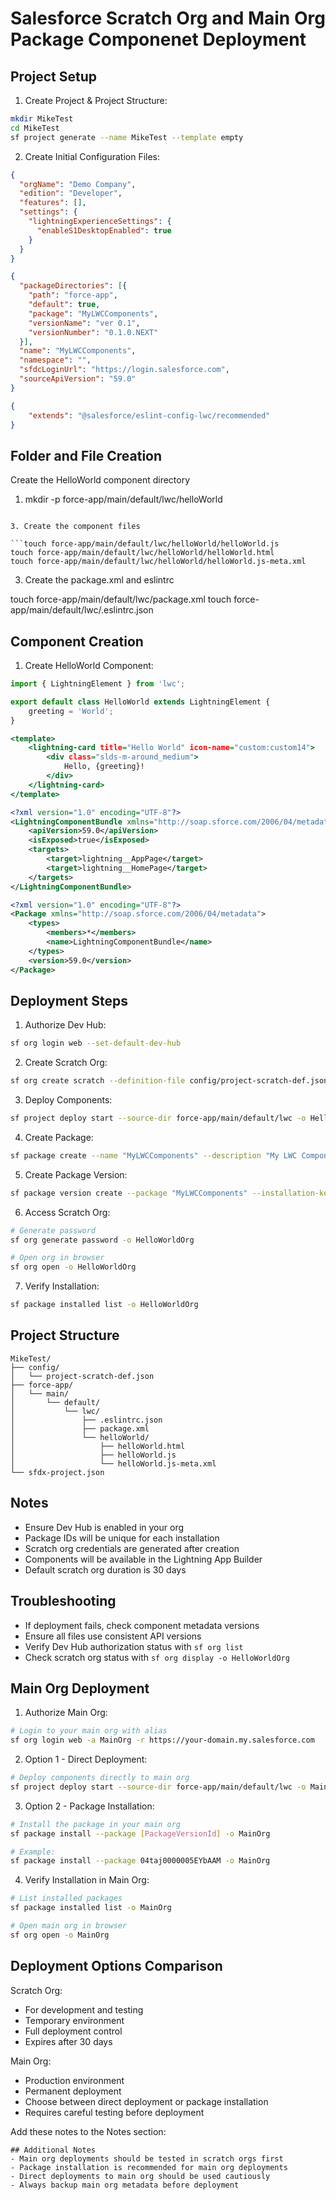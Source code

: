 
# Salesforce Scratch Org and Main Org Package Componenet Deployment

## Project Setup

1. Create Project & Project Structure:
```bash
mkdir MikeTest
cd MikeTest
sf project generate --name MikeTest --template empty
```

2. Create Initial Configuration Files:

```json:config/project-scratch-def.json
{
  "orgName": "Demo Company",
  "edition": "Developer",
  "features": [],
  "settings": {
    "lightningExperienceSettings": {
      "enableS1DesktopEnabled": true
    }
  }
}
```

```json:sfdx-project.json
{
  "packageDirectories": [{
    "path": "force-app",
    "default": true,
    "package": "MyLWCComponents",
    "versionName": "ver 0.1",
    "versionNumber": "0.1.0.NEXT"
  }],
  "name": "MyLWCComponents",
  "namespace": "",
  "sfdcLoginUrl": "https://login.salesforce.com",
  "sourceApiVersion": "59.0"
}
```

```json:force-app/main/default/lwc/.eslintrc.json
{
    "extends": "@salesforce/eslint-config-lwc/recommended"
}
```
## Folder and File Creation

Create the HelloWorld component directory

1. mkdir -p force-app/main/default/lwc/helloWorld
   
```

3. Create the component files

```touch force-app/main/default/lwc/helloWorld/helloWorld.js
touch force-app/main/default/lwc/helloWorld/helloWorld.html
touch force-app/main/default/lwc/helloWorld/helloWorld.js-meta.xml
```

3. Create the package.xml and eslintrc

touch force-app/main/default/lwc/package.xml
touch force-app/main/default/lwc/.eslintrc.json

## Component Creation

1. Create HelloWorld Component:

```javascript:force-app/main/default/lwc/helloWorld/helloWorld.js
import { LightningElement } from 'lwc';

export default class HelloWorld extends LightningElement {
    greeting = 'World';
}
```

```html:force-app/main/default/lwc/helloWorld/helloWorld.html
<template>
    <lightning-card title="Hello World" icon-name="custom:custom14">
        <div class="slds-m-around_medium">
            Hello, {greeting}!
        </div>
    </lightning-card>
</template>
```

```xml:force-app/main/default/lwc/helloWorld/helloWorld.js-meta.xml
<?xml version="1.0" encoding="UTF-8"?>
<LightningComponentBundle xmlns="http://soap.sforce.com/2006/04/metadata">
    <apiVersion>59.0</apiVersion>
    <isExposed>true</isExposed>
    <targets>
        <target>lightning__AppPage</target>
        <target>lightning__HomePage</target>
    </targets>
</LightningComponentBundle>
```

```xml:force-app/main/default/lwc/package.xml
<?xml version="1.0" encoding="UTF-8"?>
<Package xmlns="http://soap.sforce.com/2006/04/metadata">
    <types>
        <members>*</members>
        <name>LightningComponentBundle</name>
    </types>
    <version>59.0</version>
</Package>
```

## Deployment Steps

1. Authorize Dev Hub:
```bash
sf org login web --set-default-dev-hub
```

2. Create Scratch Org:
```bash
sf org create scratch --definition-file config/project-scratch-def.json --set-default -a HelloWorldOrg
```

3. Deploy Components:
```bash
sf project deploy start --source-dir force-app/main/default/lwc -o HelloWorldOrg
```

4. Create Package:
```bash
sf package create --name "MyLWCComponents" --description "My LWC Components" --package-type Unlocked --path force-app
```

5. Create Package Version:
```bash
sf package version create --package "MyLWCComponents" --installation-key-bypass --wait 10
```

6. Access Scratch Org:
```bash
# Generate password
sf org generate password -o HelloWorldOrg

# Open org in browser
sf org open -o HelloWorldOrg
```

7. Verify Installation:
```bash
sf package installed list -o HelloWorldOrg
```

## Project Structure
```
MikeTest/
├── config/
│   └── project-scratch-def.json
├── force-app/
│   └── main/
│       └── default/
│           └── lwc/
│               ├── .eslintrc.json
│               ├── package.xml
│               └── helloWorld/
│                   ├── helloWorld.html
│                   ├── helloWorld.js
│                   └── helloWorld.js-meta.xml
└── sfdx-project.json
```

## Notes
- Ensure Dev Hub is enabled in your org
- Package IDs will be unique for each installation
- Scratch org credentials are generated after creation
- Components will be available in the Lightning App Builder
- Default scratch org duration is 30 days

## Troubleshooting
- If deployment fails, check component metadata versions
- Ensure all files use consistent API versions
- Verify Dev Hub authorization status with `sf org list`
- Check scratch org status with `sf org display -o HelloWorldOrg`



## Main Org Deployment

1. Authorize Main Org:
```bash
# Login to your main org with alias
sf org login web -a MainOrg -r https://your-domain.my.salesforce.com
```


2. Option 1 - Direct Deployment:
```bash
# Deploy components directly to main org
sf project deploy start --source-dir force-app/main/default/lwc -o MainOrg
```


3. Option 2 - Package Installation:
```bash
# Install the package in your main org
sf package install --package [PackageVersionId] -o MainOrg

# Example:
sf package install --package 04taj0000005EYbAAM -o MainOrg
```


4. Verify Installation in Main Org:
```bash
# List installed packages
sf package installed list -o MainOrg

# Open main org in browser
sf org open -o MainOrg
```


## Deployment Options Comparison

Scratch Org:
- For development and testing
- Temporary environment
- Full deployment control
- Expires after 30 days

Main Org:
- Production environment
- Permanent deployment
- Choose between direct deployment or package installation
- Requires careful testing before deployment

Add these notes to the Notes section:
```
## Additional Notes
- Main org deployments should be tested in scratch orgs first
- Package installation is recommended for main org deployments
- Direct deployments to main org should be used cautiously
- Always backup main org metadata before deployment
```

